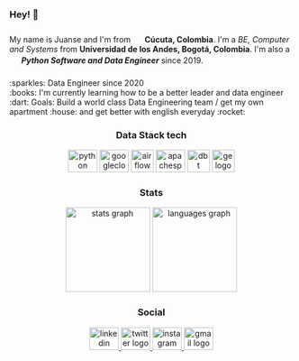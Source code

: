 <h3 align="left">Hey! 👋</h3>

###
<p align="left">My name is Juanse and I'm from <img src="https://cdn-icons-png.flaticon.com/512/323/323343.png" width="17" />  <strong>Cúcuta, Colombia</strong>. I'm  a <em>BE, Computer and Systems</em> from <strong>Universidad de los Andes, Bogotá, Colombia</strong>. I'm also a <img src="https://cdn-icons-png.flaticon.com/512/5968/5968350.png" width="17" /> <em><strong>Python Software and Data Engineer</strong></em> since 2019.</p> 

###
<p align="left">:sparkles: Data Engineer since 2020<br>:books: I'm currently learning how to be a better leader and data engineer<br>:dart: Goals: Build a world class Data Engineering team / get my own apartment :house: and get better with english everyday :rocket:</p>


###
<h3 align="center">Data Stack tech</h3>
<div align="center">
  <img src="https://cdn.jsdelivr.net/gh/devicons/devicon/icons/python/python-original.svg" height="40" width="52" alt="python logo"  />
  <img src="https://cdn.jsdelivr.net/gh/devicons/devicon/icons/googlecloud/googlecloud-original.svg" height="40" width="52" alt="googlecloud logo"  />
  <img src="https://airflow.apache.org/docs/apache-airflow/stable/_images/pin_large.png" height="40" width="40" alt="airflow logo"  />
  <img src="https://upload.wikimedia.org/wikipedia/commons/thumb/f/f3/Apache_Spark_logo.svg/1200px-Apache_Spark_logo.svg.png" height="40" width="52" alt="apachespark logo"  />
  <img src="https://seeklogo.com/images/D/dbt-logo-500AB0BAA7-seeklogo.com.png" height="40" width="40" alt="dbt logo" />
  <img src="https://greatexpectations.io/static/protag-f9bde762a58323b62e2c19c514c74ba8.png" height="40" width="40" alt="ge logo" />
</div>


###
<h3 align="center">Stats</h3>
<div align="center">
  <img src="https://github-readme-stats.vercel.app/api?hide_title=false&hide_rank=false&show_icons=true&include_all_commits=true&count_private=true&disable_animations=false&theme=dracula&hide_border=false&username=jsgomez14" height="150" alt="stats graph"  />
  <img src="https://github-readme-stats.vercel.app/api/top-langs?hide_title=false&layout=compact&card_width=320&langs_count=5&theme=dracula&hide_border=false&username=jsgomez14" height="150" alt="languages graph"  />
  
</div>

###
<h3 align="center">Social</h3>
<div align="center">
  <a href="https://www.linkedin.com/in/jsgomez14/" target="_blank">
    <img src="https://raw.githubusercontent.com/maurodesouza/profile-readme-generator/master/src/assets/icons/social/linkedin/default.svg" width="52" height="40" alt="linkedin logo"  />
  </a>
  <a href="https://twitter.com/jsgomez12" target="_blank">
    <img src="https://raw.githubusercontent.com/maurodesouza/profile-readme-generator/master/src/assets/icons/social/twitter/default.svg" width="52" height="40" alt="twitter logo"  />
  </a>
  <a href="https://www.instagram.com/jsgomez12/" target="_blank">
    <img src="https://raw.githubusercontent.com/maurodesouza/profile-readme-generator/master/src/assets/icons/social/instagram/default.svg" width="52" height="40" alt="instagram logo"  />
  </a>
  <a href="juancgomdotpad@gmail.com" target="_blank">
    <img src="https://raw.githubusercontent.com/maurodesouza/profile-readme-generator/master/src/assets/icons/social/gmail/default.svg" width="52" height="40" alt="gmail logo"  />
  </a>
</div>
